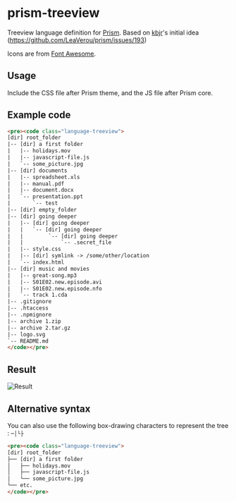prism-treeview
==============

Treeview language definition for [Prism](https://github.com/LeaVerou/prism). Based on [kbjr](https://github.com/kbjr)'s initial idea (https://github.com/LeaVerou/prism/issues/193)

Icons are from [Font Awesome](http://fortawesome.github.io/Font-Awesome/).

## Usage

Include the CSS file after Prism theme, and the JS file after Prism core.

## Example code

```html
<pre><code class="language-treeview">
[dir] root_folder
|-- [dir] a first folder
|   |-- holidays.mov
|   |-- javascript-file.js
|   `-- some_picture.jpg
|-- [dir] documents
|   |-- spreadsheet.xls
|   |-- manual.pdf
|   |-- document.docx
|   `-- presentation.ppt
|       `-- test    
|-- [dir] empty_folder
|-- [dir] going deeper
|   |-- [dir] going deeper
|   |   `-- [dir] going deeper
|   |        `-- [dir] going deeper
|   |            `-- .secret_file
|   |-- style.css
|   |-- [dir] symlink -> /some/other/location
|   `-- index.html
|-- [dir] music and movies
|   |-- great-song.mp3
|   |-- S01E02.new.episode.avi
|   |-- S01E02.new.episode.nfo
|   `-- track 1.cda
|-- .gitignore
|-- .htaccess
|-- .npmignore
|-- archive 1.zip
|-- archive 2.tar.gz
|-- logo.svg
`-- README.md
</code></pre>
```

## Result
![Result](http://puu.sh/duQ5b/f02738ba86.png)

## Alternative syntax

You can also use the following box-drawing characters to represent the tree : `─│└├`

```html
<pre><code class="language-treeview">
[dir] root_folder
├── [dir] a first folder
│   ├── holidays.mov
│   ├── javascript-file.js
│   └── some_picture.jpg
└── etc.
</code></pre>